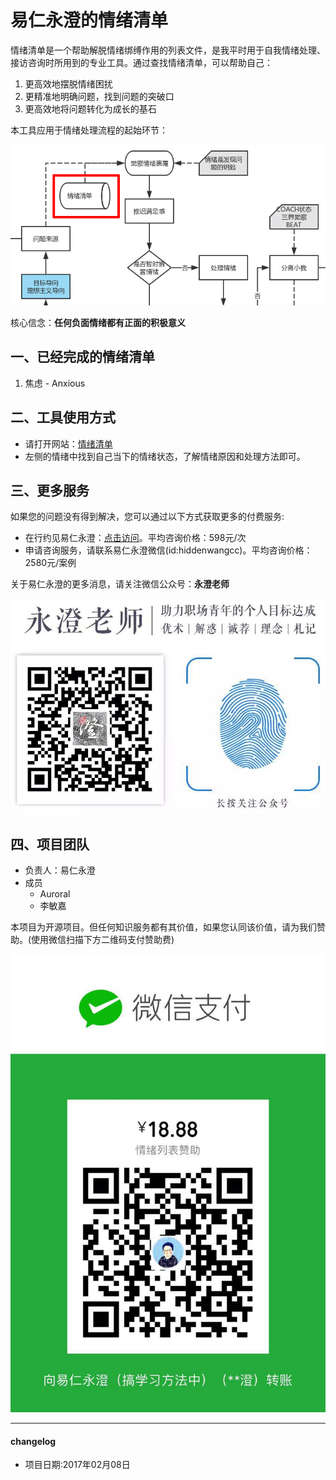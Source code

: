 # 易仁永澄的情绪清单

情绪清单是一个帮助解脱情绪绑缚作用的列表文件，是我平时用于自我情绪处理、接访咨询时所用到的专业工具。通过查找情绪清单，可以帮助自己：

1. 更高效地摆脱情绪困扰
2. 更精准地明确问题，找到问题的突破口
3. 更高效地将问题转化为成长的基石

本工具应用于情绪处理流程的起始环节：

![](./_image/workflow.png)

核心信念：**任何负面情绪都有正面的积极意义**

## 一、已经完成的情绪清单

1. 焦虑 - Anxious

## 二、工具使用方式

- 请打开网站：[情绪清单](https://runwithcc.gitbooks.io/emotionlist/content/)
- 左侧的情绪中找到自己当下的情绪状态，了解情绪原因和处理方法即可。

## 三、更多服务
如果您的问题没有得到解决，您可以通过以下方式获取更多的付费服务:

- 在行约见易仁永澄：[点击访问](http://www.zaih.com/mentor/84759536/)。平均咨询价格：598元/次
- 申请咨询服务，请联系易仁永澄微信(id:hiddenwangcc)。平均咨询价格：2580元/案例

关于易仁永澄的更多消息，请关注微信公众号：**永澄老师**

![](./_image/yongcheng.jpeg)

## 四、项目团队

- 负责人：易仁永澄
- 成员
    - Auroral
    - 李敏嘉

本项目为开源项目。但任何知识服务都有其价值，如果您认同该价值，请为我们赞助。(使用微信扫描下方二维码支付赞助费)


![](./_image/donate.jpeg)

- - - - 

#### changelog

- 项目日期:2017年02月08日
